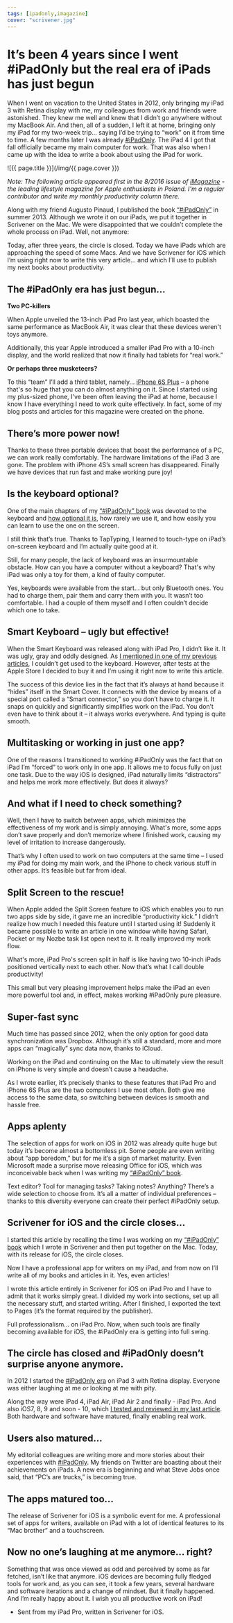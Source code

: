 ```yaml
---
tags: [ipadonly,imagazine]
cover: "scrivener.jpg"
---
```


# It’s been 4 years since I went #iPadOnly but the real era of iPads has just begun

When I went on vacation to the United States in 2012, only bringing my iPad 3 with Retina display with me, my colleagues from work and friends were astonished. They knew me well and knew that I didn’t go anywhere without my MacBook Air. And then, all of a sudden, I left it at home, bringing only my iPad for my two-week trip... saying I’d be trying to “work” on it from time to time. A few months later I was already [#iPadOnly][ipad]. The iPad 4 I got that fall officially became my main computer for work. That was also when I came up with the idea to write a book about using the iPad for work.

<!--More-->

![{{ page.title }}](/img/{{ page.cover }})

*Note: The following article appeared first in the 8/2016 issue of [iMagazine][] - the leading lifestyle magazine for Apple enthusiasts in Poland. I'm a regular contributor and write my monthly productivity column there.*

Along with my friend Augusto Pinaud, I published the book [“#iPadOnly”][ipadonly] in summer 2013. Although we wrote it on our iPads, we put it together in Scrivener on the Mac. We were disappointed that we couldn’t complete the whole process on iPad. Well, not anymore:



Today, after three years, the circle is closed. Today we have iPads which are approaching the speed of some Macs. And we have Scrivener for iOS which I’m using right now to write this very article... and which I’ll use to publish my next books about productivity.   

## The #iPadOnly era has just begun...

**Two PC-killers**

When Apple unveiled the 13-inch iPad Pro last year, which boasted the same performance as MacBook Air, it was clear that these devices weren't toys anymore.

Additionally, this year Apple introduced a smaller iPad Pro with a 10-inch display, and the world realized that now it finally had tablets for “real work.”

**Or perhaps three musketeers?**

To this “team” I’ll add a third tablet, namely... [iPhone 6S Plus](https://sliwinski.com/6pluslove) – a phone that's so huge that you can do almost anything on it. Since I started using my plus-sized phone, I've been often leaving the iPad at home, because I know I have everything I need to work quite effectively. In fact, some of my blog posts and articles for this magazine were created on the phone.

## There’s more power now!

Thanks to these three portable devices that boast the performance of a  PC, we can work really comfortably. The hardware limitations of the iPad 3 are gone. The problem with iPhone 4S’s small screen has disappeared. Finally we have devices that run fast and make working pure joy!

## Is the keyboard optional?

One of the main chapters of my [“#iPadOnly” book][ipadonly] was devoted to the keyboard and [how optional it is](https://sliwinski.com/part-10-they-keyboard-or-the-lack-of-it-ipad), how rarely we use it, and how easily you can learn to use the one on the screen.

I still think that’s true. Thanks to TapTyping, I learned to touch-type on iPad’s on-screen keyboard and I’m actually quite good at it.

Still, for many people, the lack of keyboard was an insurmountable obstacle. How can you have a computer without a keyboard? That's why iPad was only a toy for them, a kind of faulty computer.

Yes, keyboards were available from the start... but only Bluetooth ones. You had to charge them, pair them and carry them with you. It wasn’t too comfortable. I had a couple of them myself and I often couldn’t decide which one to take.

## Smart Keyboard – ugly but effective!

When the Smart Keyboard was released along with iPad Pro, I didn’t like it. It was ugly, gray and oddly designed. As [I mentioned in one of my previous articles](https://sliwinski.com/ipadprokeyboard), I couldn’t get used to the keyboard. However, after tests at the Apple Store I decided to buy it and I’m using it right now to write this article.

The success of this device lies in the fact that it’s always at hand because it “hides” itself in the Smart Cover. It connects with the device by means of a special port called a “Smart connector,” so you don’t have to charge it. It snaps on quickly and significantly simplifies work on the iPad. You don’t even have to think about it – it always works everywhere. And typing is quite smooth.

## Multitasking or working in just one app?

One of the reasons I transitioned to working #iPadOnly was the fact that on iPad I’m “forced” to work only in one app. It allows me to focus fully on just one task. Due to the way iOS is designed, iPad naturally limits “distractors” and helps me work more effectively. But does it always?

## And what if I need to check something?

Well, then I have to switch between apps, which minimizes the effectiveness of my work and is simply annoying. What's more, some apps don’t save properly and don’t memorize where I finished work, causing my level of irritation to increase dangerously.

That’s why I often used to work on two computers at the same time – I used my iPad for doing my main work, and the iPhone to check various stuff in other apps. It’s feasible but far from ideal.

## Split Screen to the rescue!

When Apple added the Split Screen feature to iOS which enables you to run two apps side by side, it gave me an incredible “productivity kick.” I didn’t realize how much I needed this feature until I started using it! Suddenly it became possible to write an article in one window while having Safari, Pocket or my Nozbe task list open next to it. It really improved my work flow.

What's more, iPad Pro's screen split in half is like having two 10-inch iPads positioned vertically next to each other. Now that’s what I call double productivity!

This small but very pleasing improvement helps make the iPad an even more powerful tool and, in effect, makes working #iPadOnly pure pleasure.

## Super-fast sync

Much time has passed since 2012, when the only option for good data synchronization was Dropbox. Although it’s still a standard, more and more apps can “magically” sync data now, thanks to iCloud.

Working on the iPad and continuing on the Mac to ultimately view the result on iPhone is very simple and doesn’t cause a headache.

As I wrote earlier, it’s precisely thanks to these features that iPad Pro and iPhone 6S Plus are the two computers I use most often. Both give me access to the same data, so switching between devices is smooth and hassle free.

## Apps aplenty

The selection of apps for work on iOS in 2012 was already quite huge but today it’s become almost a bottomless pit. Some people are even writing about “app boredom,” but for me it’s a sign of market maturity. Even Microsoft made a surprise move releasing Office for iOS, which was inconceivable back when I was writing my [“#iPadOnly” book][ipadonly].

Text editor? Tool for managing tasks? Taking notes? Anything? There’s a wide selection to choose from. It’s all a matter of individual preferences – thanks to this diversity everyone can create their perfect #iPadOnly setup.

## Scrivener for iOS and the circle closes...

I started this article by recalling the time I was working on my [“#iPadOnly” book][ipadonly] which I wrote in Scrivener and then put together on the Mac. Today, with its release for iOS, the circle closes.

Now I have a professional app for writers on my iPad, and from now on I’ll write all of my books and articles in it. Yes, even articles!

I wrote this article entirely in Scrivener for iOS on iPad Pro and I have to admit that it works simply great. I divided my work into sections, set up all the necessary stuff, and started writing. After I finished, I exported the text to Pages (it’s the format required by the publisher).

Full professionalism... on iPad Pro. Now, when such tools are finally becoming available for iOS, the #iPadOnly era is getting into full swing.

## The circle has closed and #iPadOnly doesn’t surprise anyone anymore.

In 2012 I started the [#iPadOnly era][ipad] on iPad 3 with Retina display. Everyone was either laughing at me or looking at me with pity.

Along the way were iPad 4, iPad Air, iPad Air 2 and finally - iPad Pro. And also iOS7, 8, 9 and soon - 10, which [I tested and reviewed in my last article](https://sliwinski.com/sierra). Both hardware and software have matured, finally enabling real work.

## Users also matured...

My editorial colleagues are writing more and more stories about their experiences with [#iPadOnly][ipad]. My friends on Twitter are boasting about their achievements on iPads. A new era is beginning and what Steve Jobs once said, that “PC’s are trucks,” is becoming true.

## The apps matured too...

The release of Scrivener for iOS is a symbolic event for me. A professional set of apps for writers, available on iPad with a lot of identical features to its “Mac brother” and a touchscreen.

## Now no one’s laughing at me anymore... right?

Something that was once viewed as odd and perceived by some as far fetched, isn’t like that anymore. iOS devices are becoming fully fledged tools for work and, as you can see, it took a few years, several hardware and software iterations and a change of mindset. But it finally happened. And I’m really happy about it. I wish you all productive work on iPad!

- Sent from my iPad Pro, written in Scrivener for iOS.

[iMagazine]: http://iMagazine.pl
[n]: https://michael.gratis/nozbe
[ipad]: /ipadonly/
[ipadonly]: https://michael.gratis/ipadonly/
[prod]: /productivity/